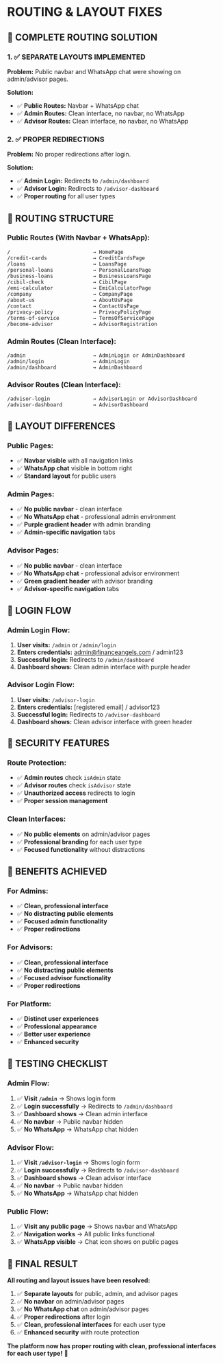 # ROUTING & LAYOUT FIXES

## 🎯 **COMPLETE ROUTING SOLUTION**

### **1. ✅ SEPARATE LAYOUTS IMPLEMENTED**

**Problem:** Public navbar and WhatsApp chat were showing on admin/advisor pages.

**Solution:**
- ✅ **Public Routes:** Navbar + WhatsApp chat
- ✅ **Admin Routes:** Clean interface, no navbar, no WhatsApp
- ✅ **Advisor Routes:** Clean interface, no navbar, no WhatsApp

### **2. ✅ PROPER REDIRECTIONS**

**Problem:** No proper redirections after login.

**Solution:**
- ✅ **Admin Login:** Redirects to `/admin/dashboard`
- ✅ **Advisor Login:** Redirects to `/advisor-dashboard`
- ✅ **Proper routing** for all user types

## 🔧 **ROUTING STRUCTURE**

### **Public Routes (With Navbar + WhatsApp):**
```
/                           → HomePage
/credit-cards               → CreditCardsPage
/loans                      → LoansPage
/personal-loans             → PersonalLoansPage
/business-loans             → BusinessLoansPage
/cibil-check                → CibilPage
/emi-calculator             → EmiCalculatorPage
/company                    → CompanyPage
/about-us                   → AboutUsPage
/contact                    → ContactUsPage
/privacy-policy             → PrivacyPolicyPage
/terms-of-service           → TermsOfServicePage
/become-advisor             → AdvisorRegistration
```

### **Admin Routes (Clean Interface):**
```
/admin                      → AdminLogin or AdminDashboard
/admin/login                → AdminLogin
/admin/dashboard            → AdminDashboard
```

### **Advisor Routes (Clean Interface):**
```
/advisor-login              → AdvisorLogin or AdvisorDashboard
/advisor-dashboard          → AdvisorDashboard
```

## 🎨 **LAYOUT DIFFERENCES**

### **Public Pages:**
- ✅ **Navbar visible** with all navigation links
- ✅ **WhatsApp chat** visible in bottom right
- ✅ **Standard layout** for public users

### **Admin Pages:**
- ✅ **No public navbar** - clean interface
- ✅ **No WhatsApp chat** - professional admin environment
- ✅ **Purple gradient header** with admin branding
- ✅ **Admin-specific navigation** tabs

### **Advisor Pages:**
- ✅ **No public navbar** - clean interface
- ✅ **No WhatsApp chat** - professional advisor environment
- ✅ **Green gradient header** with advisor branding
- ✅ **Advisor-specific navigation** tabs

## 🚀 **LOGIN FLOW**

### **Admin Login Flow:**
1. **User visits:** `/admin` or `/admin/login`
2. **Enters credentials:** admin@financeangels.com / admin123
3. **Successful login:** Redirects to `/admin/dashboard`
4. **Dashboard shows:** Clean admin interface with purple header

### **Advisor Login Flow:**
1. **User visits:** `/advisor-login`
2. **Enters credentials:** [registered email] / advisor123
3. **Successful login:** Redirects to `/advisor-dashboard`
4. **Dashboard shows:** Clean advisor interface with green header

## 🔐 **SECURITY FEATURES**

### **Route Protection:**
- ✅ **Admin routes** check `isAdmin` state
- ✅ **Advisor routes** check `isAdvisor` state
- ✅ **Unauthorized access** redirects to login
- ✅ **Proper session management**

### **Clean Interfaces:**
- ✅ **No public elements** on admin/advisor pages
- ✅ **Professional branding** for each user type
- ✅ **Focused functionality** without distractions

## 🎯 **BENEFITS ACHIEVED**

### **For Admins:**
- ✅ **Clean, professional interface**
- ✅ **No distracting public elements**
- ✅ **Focused admin functionality**
- ✅ **Proper redirections**

### **For Advisors:**
- ✅ **Clean, professional interface**
- ✅ **No distracting public elements**
- ✅ **Focused advisor functionality**
- ✅ **Proper redirections**

### **For Platform:**
- ✅ **Distinct user experiences**
- ✅ **Professional appearance**
- ✅ **Better user experience**
- ✅ **Enhanced security**

## 🧪 **TESTING CHECKLIST**

### **Admin Flow:**
1. ✅ **Visit `/admin`** → Shows login form
2. ✅ **Login successfully** → Redirects to `/admin/dashboard`
3. ✅ **Dashboard shows** → Clean admin interface
4. ✅ **No navbar** → Public navbar hidden
5. ✅ **No WhatsApp** → WhatsApp chat hidden

### **Advisor Flow:**
1. ✅ **Visit `/advisor-login`** → Shows login form
2. ✅ **Login successfully** → Redirects to `/advisor-dashboard`
3. ✅ **Dashboard shows** → Clean advisor interface
4. ✅ **No navbar** → Public navbar hidden
5. ✅ **No WhatsApp** → WhatsApp chat hidden

### **Public Flow:**
1. ✅ **Visit any public page** → Shows navbar and WhatsApp
2. ✅ **Navigation works** → All public links functional
3. ✅ **WhatsApp visible** → Chat icon shows on public pages

## 🎉 **FINAL RESULT**

**All routing and layout issues have been resolved:**

1. ✅ **Separate layouts** for public, admin, and advisor pages
2. ✅ **No navbar** on admin/advisor pages
3. ✅ **No WhatsApp chat** on admin/advisor pages
4. ✅ **Proper redirections** after login
5. ✅ **Clean, professional interfaces** for each user type
6. ✅ **Enhanced security** with route protection

**The platform now has proper routing with clean, professional interfaces for each user type!** 🎉 